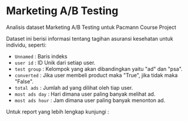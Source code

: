 # Marketing A/B Testing
Analisis dataset Marketing A/B Testing untuk Pacmann Course Project

Dataset ini berisi informasi tentang tagihan asuransi kesehatan untuk individu, seperti:
- ```Unnamed``` : Baris indeks
- ```user id``` : ID Unik dari setiap user.
- ```test group``` : Kelompok yang akan dibandingkan yaitu "ad" dan "psa".
- ```converted``` : Jika user membeli product maka "True", jika tidak maka "False".
- ```total ads``` : Jumlah ad yang dilihat oleh tiap user.
- ```most ads day``` : Hari dimana user paling banyak melihat ad.
- ```most ads hour``` : Jam dimana user paling banyak menonton ad.

Untuk report yang lebih lengkap kunjungi : 
